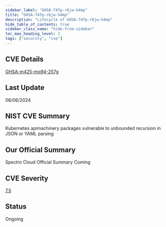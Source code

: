 ```yaml
---
sidebar_label: "GHSA-74fp-r6jw-h4mp"
title: "GHSA-74fp-r6jw-h4mp"
description: "Lifecycle of GHSA-74fp-r6jw-h4mp"
hide_table_of_contents: true
sidebar_class_name: "hide-from-sidebar"
toc_max_heading_level: 2
tags: ["security", "cve"]
---
```


## CVE Details

[GHSA-m425-mq94-257g](https://github.com/advisories/ghsa-74fp-r6jw-h4mp)

## Last Update

08/06/2024

## NIST CVE Summary

Kubernetes apimachinery packages vulnerable to unbounded recursion in JSON or YAML parsing

## Our Official Summary

Spectro Cloud Official Summary Coming

## CVE Severity

[7.5](https://github.com/advisories/ghsa-74fp-r6jw-h4mp)

## Status

Ongoing
